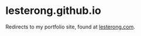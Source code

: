 # lesterong.github.io

Redirects to my portfolio site, found at [lesterong.com](https://lesterong.com).